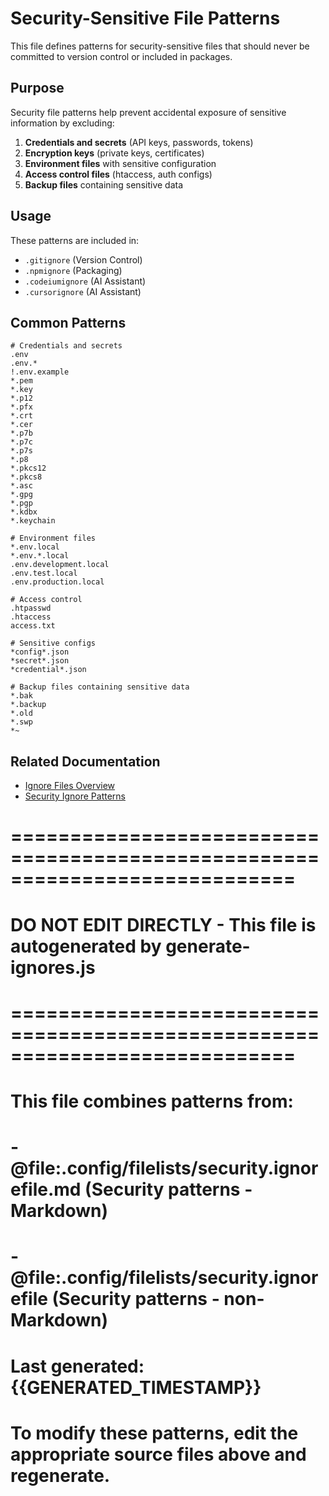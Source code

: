 # Security-Sensitive File Patterns

This file defines patterns for security-sensitive files that should never be committed to version control or included in packages.

## Purpose

Security file patterns help prevent accidental exposure of sensitive information by excluding:
1. **Credentials and secrets** (API keys, passwords, tokens)
2. **Encryption keys** (private keys, certificates)
3. **Environment files** with sensitive configuration
4. **Access control files** (htaccess, auth configs)
5. **Backup files** containing sensitive data

## Usage

These patterns are included in:
- `.gitignore` (Version Control)
- `.npmignore` (Packaging)
- `.codeiumignore` (AI Assistant)
- `.cursorignore` (AI Assistant)

## Common Patterns

```gitignore
# Credentials and secrets
.env
.env.*
!.env.example
*.pem
*.key
*.p12
*.pfx
*.crt
*.cer
*.p7b
*.p7c
*.p7s
*.p8
*.pkcs12
*.pkcs8
*.asc
*.gpg
*.pgp
*.kdbx
*.keychain

# Environment files
*.env.local
*.env.*.local
.env.development.local
.env.test.local
.env.production.local

# Access control
.htpasswd
.htaccess
access.txt

# Sensitive configs
*config*.json
*secret*.json
*credential*.json

# Backup files containing sensitive data
*.bak
*.backup
*.old
*.swp
*~
```

## Related Documentation

- [Ignore Files Overview](../docs/meta/ignorefiles/README.md)
- [Security Ignore Patterns](../docs/meta/ignorefiles/security-ignore-files.md)

# ============================================================================
# **DO NOT EDIT DIRECTLY** - This file is autogenerated by generate-ignores.js
# ============================================================================
#
# This file combines patterns from:
# - @file:.config/filelists/security.ignorefile.md (Security patterns - Markdown)
# - @file:.config/filelists/security.ignorefile (Security patterns - non-Markdown)
#
# Last generated: {{GENERATED_TIMESTAMP}}
#
# To modify these patterns, edit the appropriate source files above and regenerate.
